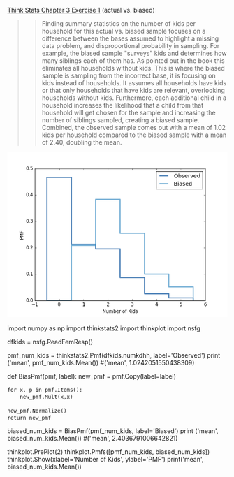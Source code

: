 [Think Stats Chapter 3 Exercise 1](http://greenteapress.com/thinkstats2/html/thinkstats2004.html#toc31) (actual vs. biased)

>> Finding summary statistics on the number of kids per household for this actual vs. biased sample focuses on a difference between the bases assumed to highlight a missing data problem, and disproportional probability in sampling. For example, the biased sample "surveys" kids and determines how many siblings each of them has. As pointed out in the book this eliminates all households without kids. This is where the biased sample is sampling from the incorrect base, it is focusing on kids instead of households. It assumes all households have kids or that only households that have kids are relevant, overlooking households without kids. Furthermore, each additional child in a household increases the likelihood that a child from that household will get chosen for the sample and increasing the number of siblings sampled, creating a biased sample. Combined, the observed sample comes out with a mean of 1.02 kids per household compared to the biased sample with a mean of 2.40, doubling the mean. 

![PMF Graph](https://github.com/bauer1331/dsp/blob/master/statistics/biasedVsUnbiased.png)

import numpy as np
import thinkstats2
import thinkplot
import nsfg

dfkids = nsfg.ReadFemResp()

pmf_num_kids = thinkstats2.Pmf(dfkids.numkdhh, label='Observed')
print ('mean', pmf_num_kids.Mean())
#('mean', 1.0242051550438309)

def BiasPmf(pmf, label):
    new_pmf = pmf.Copy(label=label)
    
    for x, p in pmf.Items():
        new_pmf.Mult(x,x)
        
    new_pmf.Normalize()
    return new_pmf

biased_num_kids = BiasPmf(pmf_num_kids, label='Biased')
print ('mean', biased_num_kids.Mean())
#('mean', 2.4036791006642821)

thinkplot.PrePlot(2)
thinkplot.Pmfs([pmf_num_kids, biased_num_kids])
thinkplot.Show(xlabel='Number of Kids', ylabel='PMF')
print('mean', biased_num_kids.Mean())
